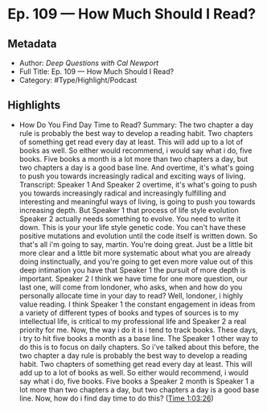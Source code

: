 # Ep. 109 —  How Much Should I Read?

## Metadata

* Author: *Deep Questions with Cal Newport*
* Full Title: Ep. 109 —  How Much Should I Read?
* Category: #Type/Highlight/Podcast

## Highlights

* How Do You Find Day Time to Read?
  Summary:
  The two chapter a day rule is probably the best way to develop a reading habit. Two chapters of something get read every day at least. This will add up to a lot of books as well. So either would recommend, i would say what i do, five books. Five books a month is a lot more than two chapters a day, but two chapters a day is a good base line. And overtime, it's what's going to push you towards increasingly radical and exciting ways of living.
  Transcript:
  Speaker 1
  And
  Speaker 2
  overtime, it's what's going to push you towards increasingly radical and increasingly fulfilling and interesting and meaningful ways of living, is going to push you towards increasing depth. But
  Speaker 1
  that process of life style evolution
  Speaker 2
  actually needs something to evolve. You need to write it down. This is your your life style genetic code. You can't have these positive mutations and evolution until the code itself is written down. So that's all i'm going to say, martin. You're doing great. Just be a little bit more clear and a little bit more systematic about what you are already doing instinctually, and you're going to get even more value out of this deep intimation you have that
  Speaker 1
  the pursuit of more depth is important.
  Speaker 2
  I think we have time for one more question, our last one, will come from londoner, who asks, when and how do you personally allocate time in your day to read? Well, londoner, i highly value reading. I think
  Speaker 1
  the constant engagement in ideas from a variety of different types of books and types of sources is to my intellectual life, is critical to my professional life and
  Speaker 2
  a real priority for me. Now, the way i do it is i tend to track books. These days, i try to hit five books a month as a base line. The
  Speaker 1
  other way to do this is to focus on daily chapters. So i've talked about this before, the two chapter a day rule is probably the best way to develop a reading habit. Two chapters of something get read every day at least. This will add up to a lot of books as well. So either would recommend, i would say what i do, five books. Five books a
  Speaker 2
  month is
  Speaker 1
  a lot more than two chapters a day, but two chapters a day is a good base line. Now, how do i find day time to do this? ([Time 1:03:26](https://share.snipd.com/snip/7075dd53-1a8e-48bf-8a55-09e1fee0a1b3))
